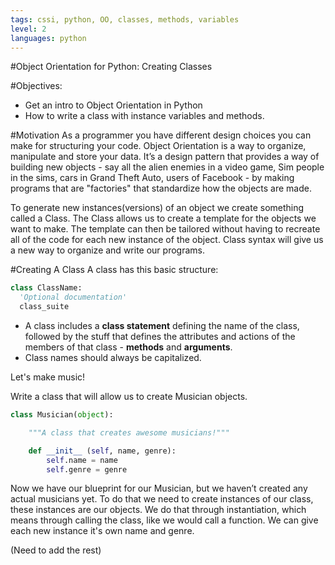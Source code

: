```yaml
---
tags: cssi, python, OO, classes, methods, variables
level: 2
languages: python
---
```


#Object Orientation for Python: Creating Classes

#Objectives:

+ Get an intro to Object Orientation in Python
+ How to write a class with instance variables and methods.

#Motivation
As a programmer you have different design choices you can make for structuring your code. Object Orientation is a way to organize, manipulate and store your data. It’s a design pattern that provides a way of building new objects - say all the alien enemies in a video game, Sim people in the sims, cars in Grand Theft Auto, users of Facebook - by making programs that are "factories" that standardize how the objects are made.

To generate new instances(versions) of an object we create something called a Class. The Class allows us to create a template for the objects we want to make. The template can then be tailored without having to recreate all of the code for each new instance of the object. Class syntax will give us a new way to organize and write our programs.

#Creating A Class
A class has this basic structure:
```python
class ClassName:
  'Optional documentation'
  class_suite
```
+ A class includes a **class statement** defining the name of the class, followed by the stuff that defines the attributes and actions of the members of that class - **methods** and **arguments**.
+ Class names should always be capitalized.

Let's make music!

Write a class that will allow us to create Musician objects.

```python
class Musician(object):

    """A class that creates awesome musicians!"""

    def __init__ (self, name, genre):
        self.name = name
        self.genre = genre
```
Now we have our blueprint for our Musician, but we haven’t created any actual musicians yet. To do that we need to create instances of our class, these instances are our objects. We do that through instantiation, which means through calling the class, like we would call a function. We can give each new instance it's own name and genre.

(Need to add the rest)
